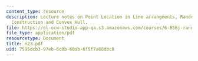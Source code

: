 ```yaml
---
content_type: resource
description: Lecture notes on Point Location in Line arrangments, Randomized Incremental
  Construction and Convex Hull.
file: https://ol-ocw-studio-app-qa.s3.amazonaws.com/courses/6-856j-randomized-algorithms-fall-2002/7595dcb397eb6c0b60ab6f5f7a60dbc8_n23.pdf
file_type: application/pdf
resourcetype: Document
title: n23.pdf
uid: 7595dcb3-97eb-6c0b-60ab-6f5f7a60dbc8
---
```

